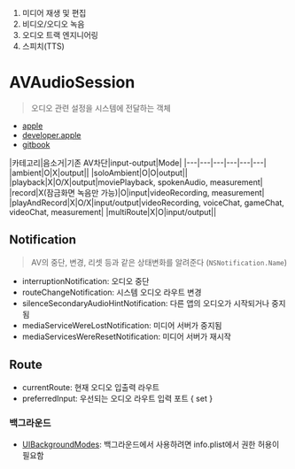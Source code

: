 1. 미디어 재생 및 편집
2. 비디오/오디오 녹음
3. 오디오 트랙 엔지니어링
4. 스피치(TTS)

# AVAudioSession
> 오디오 관련 설정을 시스템에 전달하는 객체
- [apple](https://developer.apple.com/documentation/avfoundation/avaudiosession)
- [developer.apple](https://developer.apple.com/library/archive/documentation/Audio/Conceptual/AudioSessionProgrammingGuide/AudioSessionCategoriesandModes/AudioSessionCategoriesandModes.html#//apple_ref/doc/uid/TP40007875-CH10)
- [gitbook](https://melod-it.gitbook.io/sagwa/media/avfoundation/system-audio-interaction/avaudiosession)

|카테고리|음소거|기존 AV차단|input-output|Mode|
|---|---|---|---|---|---|
|ambient|O|X|output||
|soloAmbient|O|O|output||
|playback|X|O/X|output|moviePlayback, spokenAudio, measurement|
|record|X(잠금화면 녹음만 가능)|O|input|videoRecording, measurement|
|playAndRecord|X|O/X|input/output|videoRecording, voiceChat, gameChat, videoChat, measurement|
|multiRoute|X|O|input/output||

## Notification
>AV의 중단, 변경, 리셋 등과 같은 상태변화를 알려준다 (`NSNotification.Name`)
- interruptionNotification: 오디오 중단
- routeChangeNotification: 시스템 오디오 라우트 변경
- silenceSecondaryAudioHintNotification: 다른 앱의 오디오가 시작되거나 중지됨
- mediaServiceWereLostNotification: 미디어 서버가 중지됨
- mediaServicesWereResetNotification: 미디어 서버가 재시작

## Route
- currentRoute: 현재 오디오 입출력 라우트
- preferredInput: 우선되는 오디오 라우트 입력 포트 { set }



### 백그라운드
- [UIBackgroundModes](https://developer.apple.com/library/archive/documentation/General/Reference/InfoPlistKeyReference/Articles/iPhoneOSKeys.html#//apple_ref/doc/plist/info/UIBackgroundModes): 백그라운드에서 사용하려면 info.plist에서 권한 허용이 필요함
